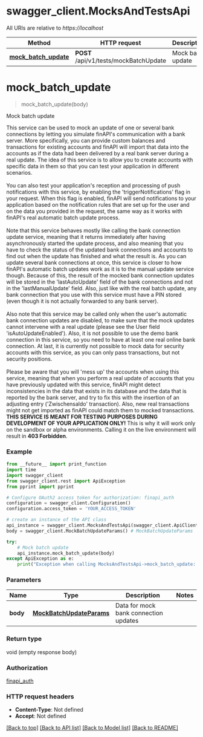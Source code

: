 # swagger_client.MocksAndTestsApi

All URIs are relative to *https://localhost*

Method | HTTP request | Description
------------- | ------------- | -------------
[**mock_batch_update**](MocksAndTestsApi.md#mock_batch_update) | **POST** /api/v1/tests/mockBatchUpdate | Mock batch update


# **mock_batch_update**
> mock_batch_update(body)

Mock batch update

This service can be used to mock an update of one or several bank connections by letting you simulate finAPI's communication with a bank server. More specifically, you can provide custom balances and transactions for existing accounts and finAPI will import that data into the accounts as if the data had been delivered by a real bank server during a real update. The idea of this service is to allow you to create accounts with specific data in them so that you can test your application in different scenarios.<br/><br/>You can also test your application's reception and processing of push notifications with this service, by enabling the 'triggerNotifications' flag in your request. When this flag is enabled, finAPI will send notifications to your application based on the notification rules that are set up for the user and on the data you provided in the request, the same way as it works with finAPI's real automatic batch update process.<br/><br/>Note that this service behaves mostly like calling the bank connection update service, meaning that it returns immediately after having asynchronously started the update process, and also meaning that you have to check the status of the updated bank connections and accounts to find out when the update has finished and what the result is. As you can update several bank connections at once, this service is closer to how finAPI's automatic batch updates work as it is to the manual update service though. Because of this, the result of the mocked bank connection updates will be stored in the 'lastAutoUpdate' field of the bank connections and not in the 'lastManualUpdate' field. Also, just like with the real batch update, any bank connection that you use with this service must have a PIN stored (even though it is not actually forwarded to any bank server).<br/><br/>Also note that this service may be called only when the user's automatic bank connection updates are disabled, to make sure that the mock updates cannot intervene with a real update (please see the User field 'isAutoUpdateEnabled'). Also, it is not possible to use the demo bank connection in this service, so you need to have at least one real online bank connection. At last, it is currently not possible to mock data for security accounts with this service, as you can only pass transactions, but not security positions.<br/><br/>Please be aware that you will 'mess up' the accounts when using this service, meaning that when you perform a real update of accounts that you have previously updated with this service, finAPI might detect inconsistencies in the data that exists in its database and the data that is reported by the bank server, and try to fix this with the insertion of an adjusting entry ('Zwischensaldo' transaction). Also, new real transactions might not get imported as finAPI could match them to mocked transactions. <b>THIS SERVICE IS MEANT FOR TESTING PURPOSES DURING DEVELOPMENT OF YOUR APPLICATION ONLY!</b> This is why it will work only on the sandbox or alpha environments. Calling it on the live environment will result in <b>403 Forbidden</b>.

### Example
```python
from __future__ import print_function
import time
import swagger_client
from swagger_client.rest import ApiException
from pprint import pprint

# Configure OAuth2 access token for authorization: finapi_auth
configuration = swagger_client.Configuration()
configuration.access_token = 'YOUR_ACCESS_TOKEN'

# create an instance of the API class
api_instance = swagger_client.MocksAndTestsApi(swagger_client.ApiClient(configuration))
body = swagger_client.MockBatchUpdateParams() # MockBatchUpdateParams | Data for mock bank connection updates

try:
    # Mock batch update
    api_instance.mock_batch_update(body)
except ApiException as e:
    print("Exception when calling MocksAndTestsApi->mock_batch_update: %s\n" % e)
```

### Parameters

Name | Type | Description  | Notes
------------- | ------------- | ------------- | -------------
 **body** | [**MockBatchUpdateParams**](MockBatchUpdateParams.md)| Data for mock bank connection updates | 

### Return type

void (empty response body)

### Authorization

[finapi_auth](../README.md#finapi_auth)

### HTTP request headers

 - **Content-Type**: Not defined
 - **Accept**: Not defined

[[Back to top]](#) [[Back to API list]](../README.md#documentation-for-api-endpoints) [[Back to Model list]](../README.md#documentation-for-models) [[Back to README]](../README.md)

